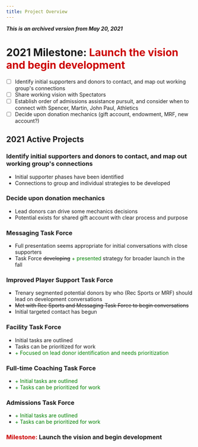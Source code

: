 ```yaml
---
title: Project Overview
---
```

***This is an archived version from May 20, 2021***

# 2021 Milestone: <span style='color:#cc0000'>Launch the vision and begin development</span>
- [ ] Identify initial supporters and donors to contact, and map out working group's connections
- [ ] Share working vision with Spectators
- [ ] Establish order of admissions assistance pursuit, and consider when to connect with Spencer, Martin, John Paul, Athletics
- [ ] Decide upon donation mechanics (gift account, endowment, MRF, new account?)

## 2021 Active Projects
### Identify initial supporters and donors to contact, and map out working group's connections
- Initial supporter phases have been identified
- Connections to group and individual strategies to be developed

### Decide upon donation mechanics
- Lead donors can drive some mechanics decisions
- Potential exists for shared gift account with clear process and purpose

### Messaging Task Force
- Full presentation seems appropriate for initial conversations with close supporters
- Task Force ~~developing~~ <span style='color:green'>+ presented</span> strategy for broader launch in the fall

### Improved Player Support Task Force
- Trenary segmented potential donors by who (Rec Sports or MRF) should lead on development conversations
- ~~Met with Rec Sports and Messaging Task Force to begin conversations~~
- Initial targeted contact has begun

### Facility Task Force
- Initial tasks are outlined
- Tasks can be prioritized for work
- <span style='color:green'>+ Focused on lead donor identification and needs prioritization</span>

### Full-time Coaching Task Force
- <span style='color:green'>+ Initial tasks are outlined</span>
- <span style='color:green'>+ Tasks can be prioritized for work</span>

### Admissions Task Force
- <span style='color:green'>+ Initial tasks are outlined</span>
- <span style='color:green'>+ Tasks can be prioritized for work</span>

### <span style='color:#cc0000'>Milestone:</span> **Launch the vision and begin development**
